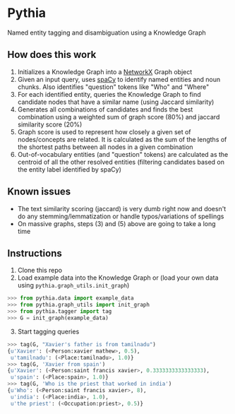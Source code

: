 # Pythia
 Named entity tagging and disambiguation using a Knowledge Graph


## How does this work
1) Initializes a Knowledge Graph into a [NetworkX](https://github.com/networkx/networkx) Graph object
1) Given an input query, uses [spaCy](https://github.com/explosion/spaCy) to identify named entities and noun chunks. Also identifies "question" tokens like "Who" and "Where"
2) For each identified entity, queries the Knowledge Graph to find candidate nodes that have a similar name (using Jaccard similarity)
3) Generates all combinations of candidates and finds the best combination using a weighted sum of graph score (80%) and jaccard similarity score (20%)
4) Graph score is used to represent how closely a given set of nodes/concepts are related. It is calculated as the sum of the lengths of the shortest paths between all nodes in a given combination
5) Out-of-vocabulary entities (and "question" tokens) are calculated as the centroid of all the other resolved entities (filtering candidates based on the entity label identified by spaCy)



## Known issues
* The text similarity scoring (jaccard) is very dumb right now and doesn't do any stemming/lemmatization or handle typos/variations of spellings
* On massive graphs, steps (3) and (5) above are going to take a long time


## Instructions
1) Clone this repo
2) Load example data into the Knowledge Graph or (load your own data using `pythia.graph_utils.init_graph`)
```python
>>> from pythia.data import example_data
>>> from pythia.graph_utils import init_graph
>>> from pythia.tagger import tag
>>> G = init_graph(example_data)
```
3) Start tagging queries
```python
>>> tag(G, "Xavier's father is from tamilnadu")
{u'Xavier': (<Person:xavier mathew>, 0.5),
 u'tamilnadu': (<Place:tamilnadu>, 1.0)}
>>> tag(G, 'Xavier from spain')
{u'Xavier': (<Person:saint francis xavier>, 0.3333333333333333),
 u'spain': (<Place:spain>, 1.0)}
>>> tag(G, 'Who is the priest that worked in india')
{u'Who': (<Person:saint francis xavier>, 8),
 u'india': (<Place:india>, 1.0),
 u'the priest': (<Occupation:priest>, 0.5)}
```
